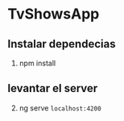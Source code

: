 # TvShowsApp

## Instalar dependecias
1. npm install

## levantar el server
2. ng serve  `localhost:4200`







